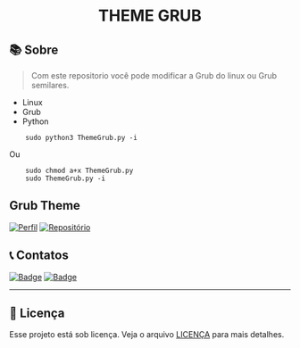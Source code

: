 <h1 align="center">
<br>THEME GRUB
</h1>

## 📚 Sobre

> Com este repositorio você pode modificar a Grub do linux ou Grub semilares.

- Linux
- Grub
- Python


     

```
    sudo python3 ThemeGrub.py -i 
```
    
Ou

```
    sudo chmod a+x ThemeGrub.py
    sudo ThemeGrub.py -i
```


## Grub Theme

[![Perfil](https://img.shields.io/badge/perfil%20-%23323330.svg?&style=for-the-badge&logo=perfil&logoColor=black&color=F745B5)](https://github.com/Thxssio)
[![Repositório](https://img.shields.io/badge/repositório%20-%23323330.svg?&style=for-the-badge&logo=repositório&logoColor=black&color=8000FF)](https://github.com/Thxssio)


## 📞 Contatos

[![Badge](https://img.shields.io/badge/Instagram-E4405F?style=for-the-badge&logo=instagram&logoColor=white)](https://instagram.com/thxssio)
[![Badge](https://img.shields.io/badge/LinkedIn-0077B5?style=for-the-badge&logo=linkedin&logoColor=white)](https://)

---

## 🍜 Licença

Esse projeto está sob licença. Veja o arquivo [LICENÇA](LICENSE.md) para mais detalhes.<br>




